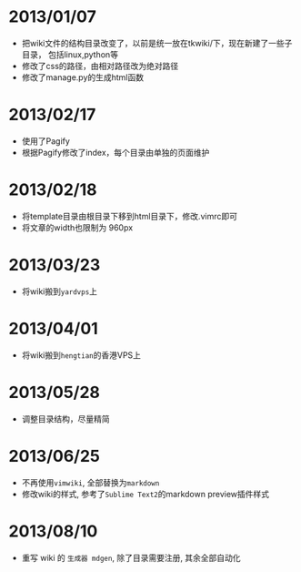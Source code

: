 # 2013/01/07 #

* 把wiki文件的结构目录改变了，以前是统一放在tkwiki/下，现在新建了一些子目录，
包括linux,python等
* 修改了css的路径，由相对路径改为绝对路径
* 修改了manage.py的生成html函数

# 2013/02/17 #

* 使用了Pagify
* 根据Pagify修改了index，每个目录由单独的页面维护

# 2013/02/18 #

* 将template目录由根目录下移到html目录下，修改.vimrc即可
* 将文章的width也限制为 960px

# 2013/03/23 #

* 将wiki搬到`yardvps`上

# 2013/04/01 #

* 将wiki搬到`hengtian`的香港VPS上

# 2013/05/28 #

* 调整目录结构，尽量精简

# 2013/06/25 #

* 不再使用`vimwiki`, 全部替换为`markdown`
* 修改wiki的样式, 参考了`Sublime Text2`的markdown preview插件样式

# 2013/08/10 #

* 重写 wiki 的 `生成器 mdgen`, 除了目录需要注册, 其余全部自动化

